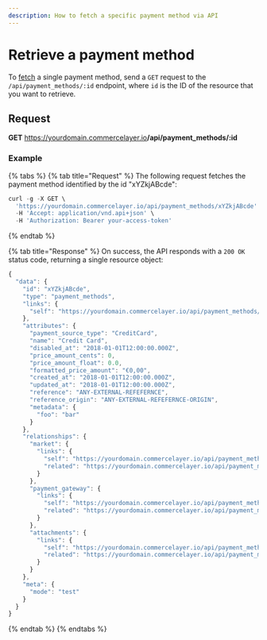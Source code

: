 ```yaml
---
description: How to fetch a specific payment method via API
---
```


# Retrieve a payment method

To <a href="https://docs.commercelayer.io/developers/fetching-resources" target="_blank">fetch</a> a single payment method, send a `GET` request to the `/api/payment_methods/:id` endpoint, where `id` is the ID of the resource that you want to retrieve.

## Request

**GET** https://yourdomain.commercelayer.io<b>/api/payment_methods/:id</b>

### **Example**

{% tabs %}
{% tab title="Request" %}
The following request fetches the payment method identified by the id "xYZkjABcde":

```javascript
curl -g -X GET \
  'https://yourdomain.commercelayer.io/api/payment_methods/xYZkjABcde' \
  -H 'Accept: application/vnd.api+json' \
  -H 'Authorization: Bearer your-access-token'
```
{% endtab %}

{% tab title="Response" %}
On success, the API responds with a `200 OK` status code, returning a single resource object:

```javascript
{
  "data": {
    "id": "xYZkjABcde",
    "type": "payment_methods",
    "links": {
      "self": "https://yourdomain.commercelayer.io/api/payment_methods/xYZkjABcde"
    },
    "attributes": {
      "payment_source_type": "CreditCard",
      "name": "Credit Card",
      "disabled_at": "2018-01-01T12:00:00.000Z",
      "price_amount_cents": 0,
      "price_amount_float": 0.0,
      "formatted_price_amount": "€0,00",
      "created_at": "2018-01-01T12:00:00.000Z",
      "updated_at": "2018-01-01T12:00:00.000Z",
      "reference": "ANY-EXTERNAL-REFEFERNCE",
      "reference_origin": "ANY-EXTERNAL-REFEFERNCE-ORIGIN",
      "metadata": {
        "foo": "bar"
      }
    },
    "relationships": {
      "market": {
        "links": {
          "self": "https://yourdomain.commercelayer.io/api/payment_methods/xYZkjABcde/relationships/market",
          "related": "https://yourdomain.commercelayer.io/api/payment_methods/xYZkjABcde/market"
        }
      },
      "payment_gateway": {
        "links": {
          "self": "https://yourdomain.commercelayer.io/api/payment_methods/xYZkjABcde/relationships/payment_gateway",
          "related": "https://yourdomain.commercelayer.io/api/payment_methods/xYZkjABcde/payment_gateway"
        }
      },
      "attachments": {
        "links": {
          "self": "https://yourdomain.commercelayer.io/api/payment_methods/xYZkjABcde/relationships/attachments",
          "related": "https://yourdomain.commercelayer.io/api/payment_methods/xYZkjABcde/attachments"
        }
      }
    },
    "meta": {
      "mode": "test"
    }
  }
}
```
{% endtab %}
{% endtabs %}

